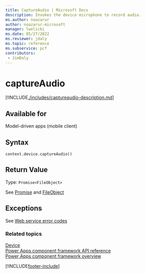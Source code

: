```yaml
---
title: CaptureAudio | Microsoft Docs
description: Invokes the device microphone to record audio.
ms.author: noazarur
author: noazarur-microsoft
manager: lwelicki
ms.date: 05/27/2022
ms.reviewer: jdaly
ms.topic: reference
ms.subservice: pcf
contributors:
 - JimDaly
---
```


# captureAudio

[!INCLUDE[./includes/captureaudio-description.md](./includes/captureaudio-description.md)]

## Available for

Model-driven apps (mobile client)

## Syntax

`context.device.captureAudio()`

## Return Value

Type: `Promise<FileObject>`

See [Promise](https://developer.mozilla.org/docs/Web/JavaScript/reference/Global_Objects/Promise) and [FileObject](../fileobject.md)

## Exceptions

See [Web service error codes](../../../data-platform/reference/web-service-error-codes.md)

### Related topics

[Device](../device.md)<br/>
[Power Apps component framework API reference](../../reference/index.md)<br/>
[Power Apps component framework overview](../../overview.md)

[!INCLUDE[footer-include](../../../../includes/footer-banner.md)]

